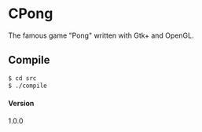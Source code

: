 # CPong
The famous game "Pong" written with Gtk+ and OpenGL.

## Compile
```bash
$ cd src
$ ./compile
```

#### Version
1.0.0